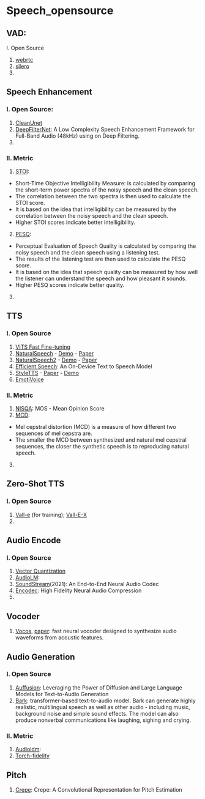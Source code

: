 # Speech_opensource
## VAD:
I. Open Source
1. [webrtc](https://github.com/wiseman/py-webrtcvad)
2. [silero](https://github.com/snakers4/silero-vad)
3. 
## Speech Enhancement
### I. Open Source:
1. [CleanUnet](https://github.com/NVIDIA/CleanUNet/tree/main)
2. [DeepFilterNet](https://github.com/Rikorose/DeepFilterNet/tree/main): A Low Complexity Speech Enhancement Framework for Full-Band Audio (48kHz) using on Deep Filtering.
3. 
### II. Metric
1. [STOI](https://github.com/mpariente/pystoi): <br>
- Short-Time Objective Intelligibility Measure: is calculated by comparing the short-term power spectra of the noisy speech and the clean speech. <br>
- The correlation between the two spectra is then used to calculate the STOI score. <br>
- It is based on the idea that intelligibility can be measured by the correlation between the noisy speech and the clean speech.
- Higher STOI scores indicate better intelligibility.
2. [PESQ](https://github.com/ludlows/PESQ): <br>
- Perceptual Evaluation of Speech Quality is calculated by comparing the noisy speech and the clean speech using a listening test. <br>
- The results of the listening test are then used to calculate the PESQ score. <br>
- It is based on the idea that speech quality can be measured by how well the listener can understand the speech and how pleasant it sounds.  <br>
- Higher PESQ scores indicate better quality.
3. 
## TTS
### I. Open Source
1. [VITS Fast Fine-tuning](https://github.com/Plachtaa/VITS-fast-fine-tuning/tree/main)
2. [NaturalSpeech](https://github.com/heatz123/naturalspeech/tree/main) - [Demo](https://github.com/heatz123/naturalspeech/wiki) - [Paper](https://arxiv.org/pdf/2205.04421.pdf)
3. [NaturalSpeech2](https://github.com/lucidrains/naturalspeech2-pytorch/tree/main) - [Demo](https://speechresearch.github.io/naturalspeech2/) - [Paper](https://arxiv.org/pdf/2304.09116.pdf)
4. [Efficient Speech](https://github.com/roatienza/efficientspeech): An On-Device Text to Speech Model
5. [StyleTTS](https://github.com/yl4579/StyleTTS) - [Paper](https://arxiv.org/pdf/2205.15439.pdf) - [Demo](https://styletts.github.io/)
6. [EmotiVoice](https://github.com/netease-youdao/EmotiVoice)
### II. Metric
1. [NISQA](https://github.com/gabrielmittag/NISQA):
MOS - Mean Opinion Score
2. [MCD](https://github.com/MattShannon/mcd):
- Mel cepstral distortion (MCD) is a measure of how different two sequences of mel cepstra are.
- The smaller the MCD between synthesized and natural mel cepstral sequences, the closer the synthetic speech is to reproducing natural speech.
3. 
## Zero-Shot TTS
### I. Open Source
1. [Vall-e](https://github.com/lifeiteng/vall-e) (for training); [Vall-E-X](https://github.com/Plachtaa/VALL-E-X)
2. 
## Audio Encode
### I. Open Source
1. [Vector Quantization](https://github.com/lucidrains/vector-quantize-pytorch)
2. [AudioLM](https://github.com/lucidrains/audiolm-pytorch): 
3. [SoundStream](https://arxiv.org/pdf/2107.03312.pdf)(2021): An End-to-End Neural Audio Codec
4. [Encodec](https://github.com/facebookresearch/encodec): High Fidelity Neural Audio Compression
5. 
## Vocoder
1. [Vocos](https://github.com/gemelo-ai/vocos), [paper](https://arxiv.org/pdf/2306.00814.pdf):  fast neural vocoder designed to synthesize audio waveforms from acoustic features.
## Audio Generation
### I. Open Source
1. [Auffusion](https://github.com/happylittlecat2333/Auffusion): Leveraging the Power of Diffusion and Large Language Models for Text-to-Audio Generation
2. [Bark](https://github.com/suno-ai/bark): transformer-based text-to-audio model. Bark can generate highly realistic, multilingual speech as well as other audio - including music, background noise and simple sound effects. The model can also produce nonverbal communications like laughing, sighing and crying.
### II. Metric
1. [Audioldm](https://github.com/haoheliu/audioldm_eval): 
2. [Torch-fidelity](https://github.com/toshas/torch-fidelity)
## Pitch 
1. [Crepe](https://github.com/maxrmorrison/torchcrepe): Crepe: A Convolutional Representation for Pitch Estimation
